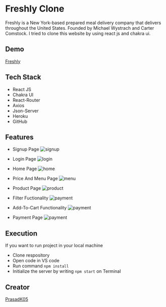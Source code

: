 # Freshly Clone

Freshly is a New York-based prepared meal delivery company that delivers throughout the United States. Founded by Michael Wystrach and Carter Comstock. I tried to clone this website by using react js and chakra ui.


## Demo

[Freshly](https://profound-florentine-71114c.netlify.app)


## Tech Stack

- React JS
- Chakra UI
- React-Router
- Axios
- Json-Server
- Heroku
- GitHub




## Features

- Signup Page
![signup](https://i.postimg.cc/mDWnLcV7/Signup-Page.png)

- Login Page
![login](https://i.postimg.cc/j5Nrv034/Login-Page.png)

- Home Page
![home](https://i.postimg.cc/25ykQtf0/Home-Page.png)

- Price And Menu Page
![menu](https://i.postimg.cc/SKCZvSqR/Price-And-Menu.png)

- Product Page
![product](https://i.postimg.cc/CL5cVHYW/Product-Page.png)

- Filter Fuctionality
![payment](https://i.postimg.cc/CxVmXZM8/Fiter.png)

- Add-To-Cart Functionality
![payment](https://i.postimg.cc/HxKV8gc0/Add-To-Cart.png)

- Payment Page
![payment](https://i.postimg.cc/FsXysMt5/Payment-Page.png)

## Execution

If you want to run project in your local machine

- Clone respository
- Open code in VS code
- Run command `npm install` 
- Initialize the server by writing `npm start` on Terminal

## Creator

[PrasadK05](https://github.com/PrasadK05/)



